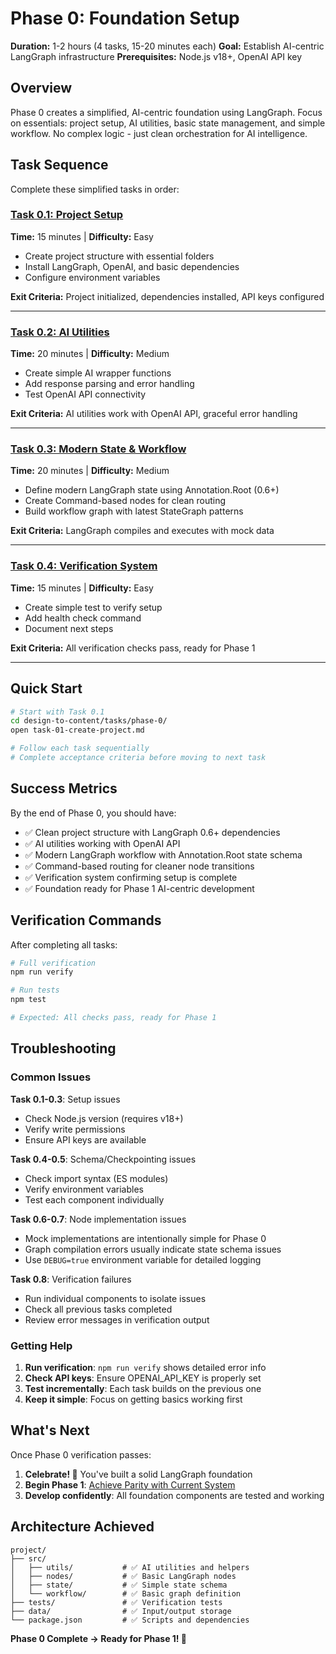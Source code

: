 # Phase 0: Foundation Setup

**Duration:** 1-2 hours (4 tasks, 15-20 minutes each)
**Goal:** Establish AI-centric LangGraph infrastructure
**Prerequisites:** Node.js v18+, OpenAI API key

## Overview

Phase 0 creates a simplified, AI-centric foundation using LangGraph. Focus on essentials: project setup, AI utilities, basic state management, and simple workflow. No complex logic - just clean orchestration for AI intelligence.

## Task Sequence

Complete these simplified tasks in order:

### [Task 0.1: Project Setup](./task-01-project-setup.md)
**Time:** 15 minutes | **Difficulty:** Easy
- Create project structure with essential folders
- Install LangGraph, OpenAI, and basic dependencies
- Configure environment variables

**Exit Criteria:** Project initialized, dependencies installed, API keys configured

---

### [Task 0.2: AI Utilities](./task-02-ai-utilities.md)
**Time:** 20 minutes | **Difficulty:** Medium
- Create simple AI wrapper functions
- Add response parsing and error handling
- Test OpenAI API connectivity

**Exit Criteria:** AI utilities work with OpenAI API, graceful error handling

---

### [Task 0.3: Modern State & Workflow](./task-03-basic-workflow.md)
**Time:** 20 minutes | **Difficulty:** Medium
- Define modern LangGraph state using Annotation.Root (0.6+)
- Create Command-based nodes for clean routing
- Build workflow graph with latest StateGraph patterns

**Exit Criteria:** LangGraph compiles and executes with mock data

---

### [Task 0.4: Verification System](./task-04-verification.md)
**Time:** 15 minutes | **Difficulty:** Easy
- Create simple test to verify setup
- Add health check command
- Document next steps

**Exit Criteria:** All verification checks pass, ready for Phase 1

---

## Quick Start

```bash
# Start with Task 0.1
cd design-to-content/tasks/phase-0/
open task-01-create-project.md

# Follow each task sequentially
# Complete acceptance criteria before moving to next task
```

## Success Metrics

By the end of Phase 0, you should have:

- ✅ Clean project structure with LangGraph 0.6+ dependencies
- ✅ AI utilities working with OpenAI API
- ✅ Modern LangGraph workflow with Annotation.Root state schema
- ✅ Command-based routing for cleaner node transitions
- ✅ Verification system confirming setup is complete
- ✅ Foundation ready for Phase 1 AI-centric development

## Verification Commands

After completing all tasks:

```bash
# Full verification
npm run verify

# Run tests
npm test

# Expected: All checks pass, ready for Phase 1
```

## Troubleshooting

### Common Issues

**Task 0.1-0.3**: Setup issues
- Check Node.js version (requires v18+)
- Verify write permissions
- Ensure API keys are available

**Task 0.4-0.5**: Schema/Checkpointing issues
- Check import syntax (ES modules)
- Verify environment variables
- Test each component individually

**Task 0.6-0.7**: Node implementation issues
- Mock implementations are intentionally simple for Phase 0
- Graph compilation errors usually indicate state schema issues
- Use `DEBUG=true` environment variable for detailed logging

**Task 0.8**: Verification failures
- Run individual components to isolate issues
- Check all previous tasks completed
- Review error messages in verification output

### Getting Help

1. **Run verification**: `npm run verify` shows detailed error info
2. **Check API keys**: Ensure OPENAI_API_KEY is properly set
3. **Test incrementally**: Each task builds on the previous one
4. **Keep it simple**: Focus on getting basics working first

## What's Next

Once Phase 0 verification passes:

1. **Celebrate! 🎉** You've built a solid LangGraph foundation
2. **Begin Phase 1**: [Achieve Parity with Current System](../phase-1/README.md)
3. **Develop confidently**: All foundation components are tested and working

## Architecture Achieved

```
project/
├── src/
│   ├── utils/           # ✅ AI utilities and helpers
│   ├── nodes/           # ✅ Basic LangGraph nodes
│   ├── state/           # ✅ Simple state schema
│   └── workflow/        # ✅ Basic graph definition
├── tests/               # ✅ Verification tests
├── data/                # ✅ Input/output storage
└── package.json         # ✅ Scripts and dependencies
```

**Phase 0 Complete → Ready for Phase 1! 🚀**